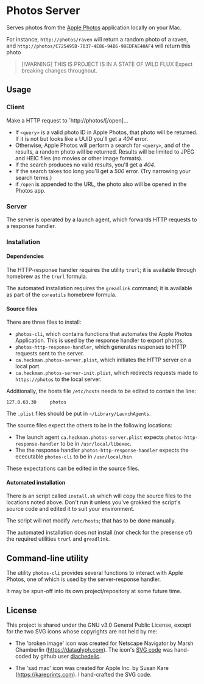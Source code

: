 # Photos Server

Serves photos from the [Apple
Photos](https://apps.apple.com/app/photos/id1584215428) application
locally on your Mac.

For instance, `http://photos/raven` will return a random photo of a raven,
and `http://photos/C725495D-7037-4E86-94B6-98EDFAE40AF4` will return
this photo

> [!WARNING] THIS IS PROJECT IS IN A STATE OF WILD FLUX
> Expect breaking changes throughout.

## Usage

### Client

Make a HTTP request to `http://photos/<query>[/open]...

- If `<query>` is a valid photo ID in Apple Photos, that photo will be
  returned. If it is not but looks like a UUID you'll get a _404_ error.
- Otherwise, Apple Photos will perform a search for `<query>`, and of the
  results, a random photo will be returned. Results will be limited to
  JPEG and HEIC files (no movies or other image formats).
- If the search produces no valid results, you'll get a _404_.
- If the search takes too long you'll get a _500_ error. (Try narrowing
  your search terms.)
- if `/open` is appended to the URL, the photo also will be opened in
  the Photos app.

### Server

The server is operated by a launch agent,
which forwards HTTP requests to a response handler.

### Installation

#### Dependencies

The HTTP-response handler requires the utility `trurl`;
it is available through homebrew as the `trurl` formula.

The automated installation requires the `greadlink` command;
it is available as part of the `coreutils` homebrew formula.

#### Source files

There are three files to install:

- `photos-cli`,
  which contains functions that automates the Apple Photos Application.
  This is used by the response handler to export photos.
- `photos-http-response-handler`,
  which generates responses to HTTP requests sent to the server.
- `ca.heckman.photos-server.plist`,
  which initiates the HTTP server on a local port.
- `ca.heckman.photos-server-init.plist`, which redirects requests made
  to `https://photos` to the local server.

Additionally, the hosts file `/etc/hosts`
needs to be edited to contain the line:

```plain-text
127.0.63.30     photos
```

The `.plist` files should be put in `~/Library/LaunchAgents`.

The source files expect the others to be in the following locations:

- The launch agent `ca.heckman.photos-server.plist` expects
  `photos-http-response-handler` to be in `/usr/local/libexec`.
- The the response handler `photos-http-response-handler` expects
  the ececutable `photos-cli` to be in `/usr/local/bin`

These expectations can be edited in the source files.

#### Automated installation

There is an script called `install.sh` which will copy
the source files to the locations noted above.
Don't run it unless you've grokked the script's source code
and edited it to suit your environment.

The script will not modify `/etc/hosts`; that has to be done manually.

The automated installation does not install
(nor check for the presense of)
the required utilities `trurl` and `greadlink`.

## Command-line utility

The utility `photos-cli` provides several functions
to interact with Apple Photos,
one of which is used by the server-response handler.

It may be spun-off into its own project/repository at some future time.

## License

This project is shared under the GNU v3.0 General Public License,
except for the two SVG icons whose copyrights are not held by me:

- The 'broken image' icon was created for Netscape Navigator
  by Marsh Chamberlin (<https://dataglyph.com>).
  The icon's [SVG code](https://gist.github.com/diachedelic/cbb7fdd2271afa52435b7d4185e6a4ad)
  was hand-coded by github user [diachedelic](https://gist.github.com/diachedelic).

- The 'sad mac' icon was created for Apple Inc.
  by Susan Kare (<https://kareprints.com>).
  I hand-crafted the SVG code.
